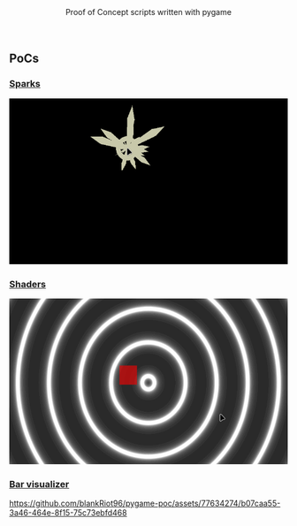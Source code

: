 <div align="center">
   <h>Proof of Concept scripts written with pygame</h>
   <br>
   <br>
   <br>
</div>

## PoCs

### [Sparks](https://github.com/blankRiot96/pygame-poc/tree/main/poc/sparks)

<img height=300 src="https://raw.githubusercontent.com/blankRiot96/pygame-poc/main/screenshots/sparks.gif">

### [Shaders](https://github.com/blankRiot96/pygame-poc/tree/main/poc/shaders)

<img height=300 src="https://raw.githubusercontent.com/blankRiot96/pygame-poc/main/screenshots/shaders.gif">

### [Bar visualizer](https://github.com/blankRiot96/pygame-poc/tree/main/poc/bar-viz)

https://github.com/blankRiot96/pygame-poc/assets/77634274/b07caa55-3a46-464e-8f15-75c73ebfd468
